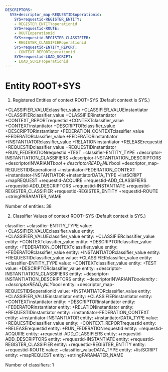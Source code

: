 ```yaml
---
DESCRIPTORS:
  SYS+descriptor_map-REQUESTID$operationid:
    SYS+requestid-REGISTER_ENTITY:
    - REGISTER_ENTITYoperationid
    SYS+requestid-ROUTE:
    - ROUTEoperationid
    SYS+requestid-REGISTER_CLASSIFIER:
    - REGISTER_CLASSIFIERoperationid
    SYS+requestid-ENTITY_REPORT:
    - CONTEXT_REPORToperationid
    SYS+requestid-LOAD_SCRIPT:
    - LOAD_SCRIPToperationid
---
```

# Entity ROOT+SYS

1. Registered Entities of context ROOT+SYS
(Default context is SYS.)

+CLASSIFIER_VALUEclassifier_value
+CLASSIFIER_VALUEinstantiator
+CLASSIFIERclassifier_value
+CLASSIFIERinstantiator
+CONTEXT_REPORTrequestid
+CONTEXTclassifier_value
+CONTEXTinstantiator
+DESCRIPTORclassifier_value
+DESCRIPTORinstantiator
+FEDERATION_CONTEXTclassifier_value
+FEDERATORclassifier_value
+FEDERATORinstantiator
+INSTANTIATORclassifier_value
+RELATIONinstantiator
+RELEASErequestid
+REQUESTIDclassifier_value
+REQUESTIDinstantiator
+RUN_FEDERATIONrequestid
+TEST
+classifier-ENTITY_TYPE
+descriptor-INSTANTIATION_CLASSIFIERS
+descriptor-INSTANTIATION_DESCRIPTORS
+descriptorINVARIANT$bool
+descriptorREAD_ONLY$bool
+descriptor_map-REQUESTID$operationid
+instantiator-FEDERATION_CONTEXT
+instantiator-INSTANTIATOR
+instantiatorDATA_TYPE
+listSCRIPT
+mapREQUEST
+requestid-ACQUIRE
+requestid-ADD_CLASSIFIERS
+requestid-ADD_DESCRIPTORS
+requestid-INSTANTIATE
+requestid-REGISTER_CLASSIFIER
+requestid-REGISTER_ENTITY
+requestid-ROUTE
+stringPARAMATER_NAME

Number of entities: 38

2. Classifier Values of context ROOT+SYS
(Default context is SYS.)

classifier:    +classifier-ENTITY_TYPE
     value:        +CLASSIFIER_VALUEclassifier_value
    entity:            +CLASSIFIER_VALUEclassifier_value
    entity:            +CLASSIFIERclassifier_value
    entity:            +CONTEXTclassifier_value
    entity:            +DESCRIPTORclassifier_value
    entity:            +FEDERATION_CONTEXTclassifier_value
    entity:            +FEDERATORclassifier_value
    entity:            +INSTANTIATORclassifier_value
    entity:            +REQUESTIDclassifier_value
     value:        +CLASSIFIERclassifier_value
    entity:            +classifier-ENTITY_TYPE
     value:        +CONTEXTclassifier_value
    entity:            +TEST
     value:        +DESCRIPTORclassifier_value
    entity:            +descriptor-INSTANTIATION_CLASSIFIERS
    entity:            +descriptor-INSTANTIATION_DESCRIPTORS
    entity:            +descriptorINVARIANT$bool
    entity:            +descriptorREAD_ONLY$bool
    entity:            +descriptor_map-REQUESTID$operationid
     value:        +INSTANTIATORclassifier_value
    entity:            +CLASSIFIER_VALUEinstantiator
    entity:            +CLASSIFIERinstantiator
    entity:            +CONTEXTinstantiator
    entity:            +DESCRIPTORinstantiator
    entity:            +FEDERATORinstantiator
    entity:            +RELATIONinstantiator
    entity:            +REQUESTIDinstantiator
    entity:            +instantiator-FEDERATION_CONTEXT
    entity:            +instantiator-INSTANTIATOR
    entity:            +instantiatorDATA_TYPE
     value:        +REQUESTIDclassifier_value
    entity:            +CONTEXT_REPORTrequestid
    entity:            +RELEASErequestid
    entity:            +RUN_FEDERATIONrequestid
    entity:            +requestid-ACQUIRE
    entity:            +requestid-ADD_CLASSIFIERS
    entity:            +requestid-ADD_DESCRIPTORS
    entity:            +requestid-INSTANTIATE
    entity:            +requestid-REGISTER_CLASSIFIER
    entity:            +requestid-REGISTER_ENTITY
    entity:            +requestid-ROUTE
     value:        +classifier_valueDATA_TYPE
    entity:            +listSCRIPT
    entity:            +mapREQUEST
    entity:            +stringPARAMATER_NAME

Number of classifiers: 1

